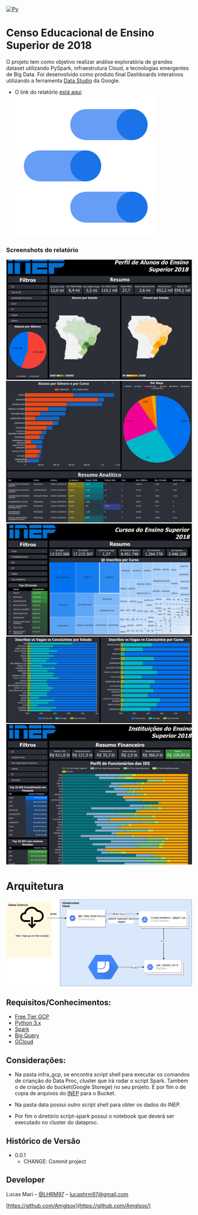 [![Py][python-image]][python-url]

# Censo Educacional de Ensino Superior de 2018
O projeto tem como objetivo realizar análise exploratória de grandes dataset utilizando PySpark, infraestrutura Cloud, e tecnologias emergentes de Big Data. 
Foi desenvolvido como produto final Dashboards interativos utilizando a ferramenta [Data Studio](https://datastudio.google.com/) da Google.

- O link do relatório [está aqui](https://cutt.ly/tioBR5U) ![](./screenshots/ic_data_studio.svg)

### Screenshots do relatório
![](./screenshots/part1.png)
![](./screenshots/part2.png)
![](./screenshots/part3.png)
![](./screenshots/part4.png)
![](./screenshots/part5.png)

# Arquitetura 
![](./screenshots/infraestructure.png)

## Requisitos/Conhecimentos:
- [Free Tier GCP](https://cloud.google.com/)
- [Python 3.x](https://www.python.org/)
- [Spark](https://spark.apache.org/)
- [Big Query](https://cloud.google.com/bigquery)
- [GCloud](https://cloud.google.com/sdk/install)

## Considerações:
- Na pasta infra_gcp, se encontra script shell para executar os comandos de crianção do Data Proc, cluster que irá rodar o script Spark. Também o de criação do bucket(Google Storege) no seu projeto. E por fim o de copia de arquivos do [INEP](http://inep.gov.br/microdados) para o Bucket.
- Na pasta data possui outro script shell para obter os dados do INEP.

- Por fim o diretório script-spark possui o notebook que deverá ser executado no cluster do dataproc.

## Histórico de Versão

* 0.0.1
    * CHANGE: Commit project


## Developer

Lucas Mari – [@LHRM97](https://twitter.com/LHRM97) – lucashrm97@gmail.com

[https://github.com/Amglsox](https://github.com/Amglsox/)

<!-- Markdown link & img dfn's -->
[gcp-url]: https://cloud.google.com/
[python-image]: https://camo.githubusercontent.com/1ffe5b1d477c7a0a8c3a954048fb57d676ac1614/68747470733a2f2f696d672e736869656c64732e696f2f707970692f707976657273696f6e732f6b756265726e657465732e737667
[python-url]: https://www.python.org/